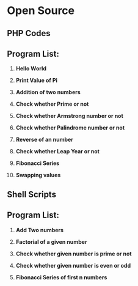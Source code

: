# Open Source

## PHP Codes

## Program List:

1. **Hello World**

2. **Print Value of Pi**

3. **Addition of two numbers**

4. **Check whether Prime or not**

5. **Check whether Armstrong number or not**

6. **Check whether Palindrome number or not**

7. **Reverse of an number**

8. **Check whether Leap Year or not**

9. **Fibonacci Series**

10. **Swapping values**

## Shell Scripts

## Program List:

1. **Add Two numbers**

2. **Factorial of a given number**

3. **Check whether given number is prime or not**

4. **Check whether given number is even or odd**

5. **Fibonacci Series of first n numbers**

